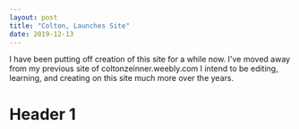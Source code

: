 ```yaml
---
layout: post
title: "Colton, Launches Site"
date: 2019-12-13
---
```


I have been putting off creation of this site for a while now. I've moved away from my previous site of coltonzeinner.weebly.com
I intend to be editing, learning, and creating on this site much more over the years.

<body>
  <h1>Header 1</h1>
</body>

